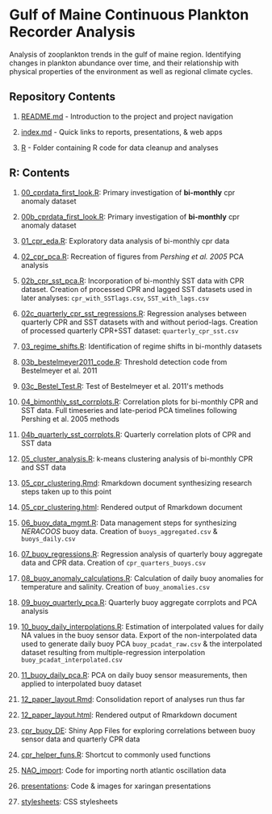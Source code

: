 # Gulf of Maine Continuous Plankton Recorder Analysis

Analysis of zooplankton trends in the gulf of maine region. Identifying changes in plankton abundance over time, and their relationship with physical properties of the environment as well as regional climate cycles.

## Repository Contents

 1. [README.md](https://github.com/adamkemberling/continuous_plankton_recorder/blob/master/README.md) - Introduction to the project and project navigation   
 
 2. [index.md](https://github.com/adamkemberling/continuous_plankton_recorder/blob/master/index.md) - Quick links to reports, presentations, & web apps   
 
 3. [R](https://github.com/adamkemberling/continuous_plankton_recorder/tree/master/R) - Folder containing R code for data cleanup and analyses   
 
 
 
## R: Contents
 1. [00_cprdata_first_look.R](https://github.com/adamkemberling/continuous_plankton_recorder/blob/master/R/00_cprdata_first_look.R): Primary investigation of **bi-monthly** cpr anomaly dataset   
 
 2. [00b_cprdata_first_look.R](https://github.com/adamkemberling/continuous_plankton_recorder/blob/master/R/00b_cprdata_first_look.R): Primary investigation of **bi-monthly** cpr anomaly dataset   
 
 3. [01_cpr_eda.R](https://github.com/adamkemberling/continuous_plankton_recorder/blob/master/R/01_cpr_eda.R): Exploratory data analysis of bi-monthly cpr data   
 
 4. [02_cpr_pca.R](https://github.com/adamkemberling/continuous_plankton_recorder/blob/master/R/02_cpr_PCA.R): Recreation of figures from *Pershing et al. 2005* PCA analysis   
 
 5. [02b_cpr_sst_pca.R](https://github.com/adamkemberling/continuous_plankton_recorder/blob/master/R/02b_cpr_sst_pca.R): Incorporation of bi-monthly SST data with CPR dataset. Creation of processed CPR and lagged SST datasets used in later analyses: `cpr_with_SSTlags.csv`, `SST_with_lags.csv`     
 
 6. [02c_quarterly_cpr_sst_regressions.R](https://github.com/adamkemberling/continuous_plankton_recorder/blob/master/R/02c_quarterly_cpr_sst_regressions.R): Regression analyses between quarterly CPR and SST datasets with and without period-lags. Creation of processed quarterly CPR+SST dataset: `quarterly_cpr_sst.csv`   
 
 7. [03_regime_shifts.R](https://github.com/adamkemberling/continuous_plankton_recorder/blob/master/R/03_regime_shifts.R): Identification of regime shifts in bi-monthly datasets   
 
 8. [03b_bestelmeyer2011_code.R](https://github.com/adamkemberling/continuous_plankton_recorder/blob/master/R/03b_bestelmeyer2011_code.R): Threshold detection code from Bestelmeyer et al. 2011   
 
 9. [03c_Bestel_Test.R](https://github.com/adamkemberling/continuous_plankton_recorder/blob/master/R/03c_Bestel_Test.R): Test of Bestelmeyer et al. 2011's methods   
 
 10. [04_bimonthly_sst_corrplots.R](https://github.com/adamkemberling/continuous_plankton_recorder/blob/master/R/04_bimonthly_sst_corrplots.R): Correlation plots for bi-monthly CPR and SST data. Full timeseries and late-period PCA timelines following Pershing et al. 2005 methods   
 
 11. [04b_quarterly_sst_corrplots.R](https://github.com/adamkemberling/continuous_plankton_recorder/blob/master/R/04b_quarterly_sst_corrplots.R): Quarterly correlation plots of CPR and SST data   
 
 12. [05_cluster_analysis.R](https://github.com/adamkemberling/continuous_plankton_recorder/blob/master/R/05_cluster_analysis.R): k-means clustering analysis of bi-monthly CPR and SST data   
 
 13. [05_cpr_clustering.Rmd](https://github.com/adamkemberling/continuous_plankton_recorder/blob/master/R/05_cpr_clustering.Rmd): Rmarkdown document synthesizing research steps taken up to this point   
 
 14. [05_cpr_clustering.html](https://adamkemberling.github.io/continuous_plankton_recorder/R/05_cpr_clustering.html): Rendered output of Rmarkdown document   
 
 15. [06_buoy_data_mgmt.R](https://github.com/adamkemberling/continuous_plankton_recorder/blob/master/R/06_buoy_data_mgmt.R): Data management steps for synthesizing *NERACOOS* buoy data. Creation of `buoys_aggregated.csv` & `buoys_daily.csv`   
 
 16. [07_buoy_regressions.R](https://github.com/adamkemberling/continuous_plankton_recorder/blob/master/R/07_buoy_regressions.R): Regression analysis of quarterly bouy aggregate data and CPR data. Creation of `cpr_quarters_buoys.csv`      
 
 17. [08_buoy_anomaly_calculations.R](https://github.com/adamkemberling/continuous_plankton_recorder/commit/1a8410716575429d7e5be300ae3904c3afed734c): Calculation of daily buoy anomalies for temperature and salinity. Creation of `buoy_anomalies.csv`   
 
 18. [09_buoy_quarterly_pca.R](https://github.com/adamkemberling/continuous_plankton_recorder/blob/master/R/09_Buoy_quarterly_PCA.R): Quarterly buoy aggregate corrplots and PCA analysis   
 
 19. [10_buoy_daily_interpolations.R](https://github.com/adamkemberling/continuous_plankton_recorder/blob/master/R/10_buoy_daily_interpolations.R): Estimation of interpolated values for daily NA values in the buoy sensor data. Export of the non-interpolated data used to generate daily buoy PCA `buoy_pcadat_raw.csv` & the interpolated dataset resulting from multiple-regression interpolation `buoy_pcadat_interpolated.csv`   
 
 20. [11_buoy_daily_pca.R](https://github.com/adamkemberling/continuous_plankton_recorder/blob/master/R/11_buoy_daily_PCA.R): PCA on daily buoy sensor measurements, then applied to interpolated buoy dataset   
 
 21. [12_paper_layout.Rmd](https://github.com/adamkemberling/continuous_plankton_recorder/blob/master/R/12_paper_layout.Rmd): Consolidation report of analyses run thus far   
 
 22. [12_paper_layout.html](https://adamkemberling.github.io/continuous_plankton_recorder/R/12_paper_layout.html): Rendered output of Rmarkdown document   
 
 23. [cpr_buoy_DE](https://github.com/adamkemberling/continuous_plankton_recorder/tree/master/R/cpr_buoy_DE): Shiny App Files for exploring correlations between buoy sensor data and quarterly CPR data   
 
 24. [cpr_helper_funs.R](https://github.com/adamkemberling/continuous_plankton_recorder/blob/master/R/cpr_helper_funs.R): Shortcut to commonly used functions   
 
 25. [NAO_import](https://github.com/adamkemberling/continuous_plankton_recorder/tree/master/R/NAO_import): Code for importing north atlantic oscillation data   
 
 26. [presentations](https://github.com/adamkemberling/continuous_plankton_recorder/tree/master/R/presentations): Code & images for xaringan presentations   
 
 27. [stylesheets](https://github.com/adamkemberling/continuous_plankton_recorder/tree/master/R/stylesheets): CSS stylesheets   
 


 
 
 
 



